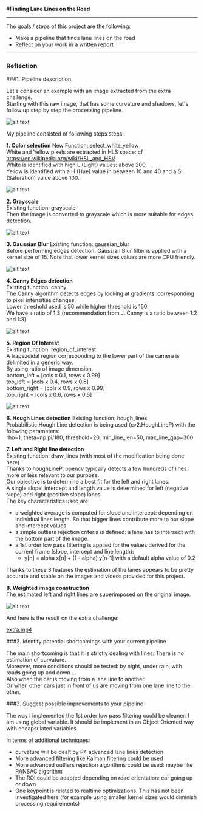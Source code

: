 #**Finding Lane Lines on the Road** 

---

The goals / steps of this project are the following:
* Make a pipeline that finds lane lines on the road
* Reflect on your work in a written report


[//]: # (Image References)

[image1]: ./writeup_images/raw.png "Raw"
[image2]: ./writeup_images/white_and_yellow.png "White and yellow"
[image3]: ./writeup_images/grayscale.png "Grayscale"
[image4]: ./writeup_images/gaussian_blur.png "Gaussian Blur"
[image5]: ./writeup_images/canny.png "Canny"
[image6]: ./writeup_images/roi.png "Region Of Interest"
[image7]: ./writeup_images/raw_with_lane_lines_detected.png "Raw with detected lane lines"
[image8]: ./writeup_images/extra.gif "Extra"


---

### Reflection

###1. Pipeline description.
  
Let's consider an example with an image extracted from the extra challenge.  
Starting with this raw image, that has some curvature and shadows, let's follow up step by step the processing pipeline.  

![alt text][image1]  
  
My pipeline consisted of following steps steps:  
  
**1. Color selection** 
New Function: select_white_yellow  
White and Yellow pixels are extracted in HLS space: cf https://en.wikipedia.org/wiki/HSL_and_HSV  
White is identified with high L (Light) values: above 200.    
Yellow is identified with a H (Hue) value in between 10 and 40 and a S (Saturation) value above 100.  
  
![alt text][image2]  
  
**2. Grayscale**  
Existing function: grayscale  
Then the image is converted to grayscale which is more suitable for edges detection.  
  
![alt text][image3]  
  
**3. Gaussian Blur** 
Existing function: gaussian_blur  
Before performing edges detection, Gaussian Blur filter is applied with a kernel size of 15. 
Note that lower kernel sizes values are more CPU friendly.  
  
![alt text][image4]  
  
**4. Canny Edges detection**  
Existing function: canny  
The Canny algorithm detects edges by looking at gradients: corresponding to pixel intensities changes.  
Lower threshold used is 50 while higher threshold is 150.  
We have a ratio of 1:3 (recommendation from J. Canny is a ratio between 1:2 and 1:3).  
  
![alt text][image5]  
  
**5. Region Of Interest**  
Existing function: region_of_interest  
A trapezoidal region corresponding to the lower part of the camera is delimited in a generic way.  
By using ratio of image dimension.  
bottom_left  = [cols x 0.1, rows x 0.99]  
top_left     = [cols x 0.4, rows x 0.6]  
bottom_right = [cols x 0.9, rows x 0.99]  
top_right    = [cols x 0.6, rows x 0.6]   
  
![alt text][image6]  
  
**6. Hough Lines detection** 
Existing function: hough_lines  
Probabilistic Hough Line detection is being used (cv2.HoughLineP) with the folowing parameters:  
rho=1, theta=np.pi/180, threshold=20, min_line_len=50, max_line_gap=300  
  
**7. Left and Right line detection**  
Existing function: draw_lines (with most of the modification being done here)  
Thanks to houghLineP, opencv typically detects a few hundreds of lines more or less relevant to our purpose.  
Our objective is to determine a best fit for the left and right lanes.  
A single slope, intercept and length value is determined for left (negative slope) and right (positive slope) lanes.  
The key characteristics used are:  
* a weighted average is computed for slope and intercept: depending on individual lines length. So that bigger lines contribute more to our slope and intercept values.  
* a simple outliers rejection criteria is defined: a lane has to intersect with the bottom part of the image.  
* a 1st order low pass filtering is applied for the values derived for the current frame (slope, intercept and line length):  
  * y[n] = alpha x[n] + (1 - alpha) y[n-1] with a default alpha value of 0.2  
  
Thanks to these 3 features the estimation of the lanes appears to be pretty accurate and stable on the images and videos provided for this project.  
  
**8. Weighted image construction**  
The estimated left and right lines are superimposed on the original image.  
  
![alt text][image7]  
  
And here is the result on the extra challenge:  
  
[extra.mp4](https://youtu.be/zExBAaFdJjQ)  
    
###2. Identify potential shortcomings with your current pipeline


The main shortcoming is that it is strictly dealing with lines. There is no estimation of curvature.  
Moreover, more conditions should be tested: by night, under rain, with roads going up and down ...  
Also when the car is moving from a lane line to another.  
Or when other cars just in front of us are moving from one lane line to the other.


###3. Suggest possible improvements to your pipeline

The way I implemented the 1st order low pass filtering could be cleaner: I am using global variable. It should be implement in an Object Oriented way with encapsulated variables.  

In terms of additional techniques:
* curvature will be dealt by P4 advanced lane lines detection
* More advanced filtering like Kalman filtering could be used
* More advanced outliers rejection algorithms could be used: maybe like RANSAC algorithm
* The ROI could be adapted depending on road orientation: car going up or down
* One keypoint is related to realtime optimizations. This has not been investigated here (for example using smaller kernel sizes would diminish processing requirements)  

